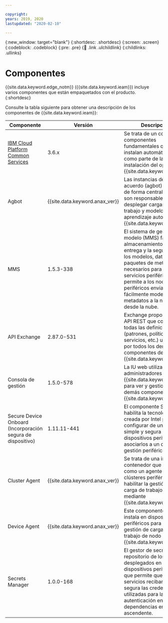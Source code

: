 ```yaml
---

copyright:
years: 2019, 2020
lastupdated: "2020-02-10"

---
```


{:new_window: target="blank"}
{:shortdesc: .shortdesc}
{:screen: .screen}
{:codeblock: .codeblock}
{:pre: .pre}
{:child: .link .ulchildlink}
{:childlinks: .ullinks}

# Componentes

{{site.data.keyword.edge_notm}} ({{site.data.keyword.ieam}}) incluye varios componentes que están empaquetados con el producto.
{:shortdesc}

Consulte la tabla siguiente para obtener una descripción de los componentes de {{site.data.keyword.ieam}}:

|Componente|Versión|Descripción|
|---------|-------|----|
|[IBM Cloud Platform Common Services](https://www.ibm.com/docs/en/cpfs)|3.6.x|Se trata de un conjunto de componentes fundamentales que se instalan automáticamente como parte de la instalación del operador {{site.data.keyword.ieam}}.|
|Agbot|{{site.data.keyword.anax_ver}}|Las instancias de bot de acuerdo (agbot) se crean de forma centralizada y son responsables de desplegar cargas de trabajo y modelos de aprendizaje automático en {{site.data.keyword.ieam}}.|
|MMS |1.5.3-338|El sistema de gestión del modelo (MMS) facilita el almacenamiento, la entrega y la seguridad de los modelos, datos y otros paquetes de metadatos necesarios para los servicios periféricos. Esto permite a los nodos periféricos enviar y recibir fácilmente modelos y metadatos a la nube y desde la nube.|
|API Exchange|2.87.0-531|Exchange proporciona la API REST que contiene todas las definiciones (patrones, políticas, servicios, etc.) utilizadas por todos los demás componentes de {{site.data.keyword.ieam}}.|
|Consola de gestión|1.5.0-578|La IU web utilizada por los administradores de {{site.data.keyword.ieam}} para ver y gestionar los demás componentes de {{site.data.keyword.ieam}}.|
|Secure Device Onboard (Incorporación segura de dispositivo)|1.11.11-441|El componente SDO habilita la tecnología creada por Intel para configurar de una forma simple y segura los dispositivos periféricos y asociarlos a un centro de gestión periférico.|
|Cluster Agent|{{site.data.keyword.anax_ver}}|Se trata de una imagen de contenedor que se instala como un agente en clústeres periféricos para habilitar la gestión de carga de trabajo de nodo mediante {{site.data.keyword.ieam}}.|
|Device Agent|{{site.data.keyword.anax_ver}}|Este componente se instala en dispositivos periféricos para habilitar la gestión de carga de trabajo de nodo mediante {{site.data.keyword.ieam}}.|
|Secrets Manager|1.0.0-168|El gestor de secretos es el repositorio de los secretos desplegados en los dispositivos periférico, lo que permite que los servicios reciban de forma segura las credenciales utilizadas para la autenticación en sus dependencias en sentido ascendente.|
